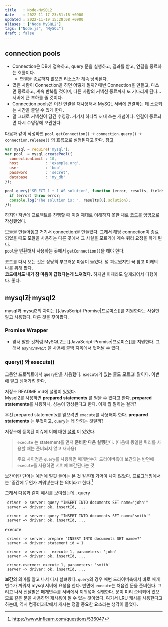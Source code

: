 ```yaml
---
title   : Node-MySQL2
date    : 2022-11-17 23:51:18 +0900
updated : 2022-11-19 15:28:08 +0900
aliases : ["Node MySQL2"]
tags: ["Node.js", "MySQL"]
draft : false
---
```


## connection pools
- Connection은 DB에 접속하고, query 문을 실행하고, 결과를 받고, 연결을 종료하는 흐름이다. 
	- 연결을 종료하지 않으면 리소스가 계속 낭비된다. 
- 많은 사람이 Connection을 하면 어떻게 될까? 매번 Connection을 만들고, 다쓰면 종료하고, 계속 반복될 것이며, 다른 사람의 커넥션 종료까지 또 기다리게 된다... 서버에  큰 부하를 줄 것이다.
- Connection pools은 이전 연결을 재사용해서 MySQL 서버에 연결하는 데 소요되는 시간을 줄일 수 있게 한다.
- 말 그대로 커넥션이 담긴 수영장. 거기서 하나씩 꺼내 쓰는 개념이다. 연결이 종료되면 다시 수영장에 보관한다.

다음과 같이 작성하면 `pool.getConnection()` -> `connection.query()` -> `connection.release()` 의 흐름으로 실행된다고 한다. [참고](https://github.com/mysqljs/mysql#pooling-connections)
```js
var mysql = require('mysql');
var pool  = mysql.createPool({
  connectionLimit : 10,
  host            : 'example.org',
  user            : 'bob',
  password        : 'secret',
  database        : 'my_db'
});

pool.query('SELECT 1 + 1 AS solution', function (error, results, fields) {
  if (error) throw error;
  console.log('The solution is: ', results[0].solution);
});
```

하지만 저번에 프로젝트를 진행할 때 이걸 제대로 이해하지 못한 채로 [코드를 엉망으로](https://github.com/padosum/web-fleamarket-9/blob/af2ae074f149fabcfe2622f03e688ce60fd3fbfa/server/src/db/db.module.ts#L11-L24) 작성했었다.  

모듈을 만들어놓고 거기서 connection을 만들었다. 그래서 해당 connection이 종료되었을 때도 모듈을 사용하는 다른 곳에서 그 사실을 모르기에 계속 쿼리 요청을 하게 된다.  
`pool`을 반환해서 사용하는 곳에서 `getConnection()`을 해야 한다.  

코드를 다시 보는 것은 상당히 부끄러운 마음이 들었다. 넘 괴로웠지만 꾹 참고 미래의 나를 위해 봤다.  
**코드에서도 내가 참 마음이 급했다는게 느껴졌다.** 하지만 이제라도 알게되어서 다행이다. 좋다.


## mysql과 mysql2

mysql과 mysql2의 차이는 [[JavaScript-Promise|프로미스]]를 지원한다는 사실만 알고 사용했다. 다른 것을 찾아봤다.


### Promise Wrapper
- 앞서 말한 것처럼 MySQL2는 [[JavaScript-Promise|프로미스]]를 지원한다. 그래서 `async/await` 을 사용해 콜백 지옥에서 벗어날 수 있다.

### query() 와 execute()
그동안 프로젝트에서 `query`만을 사용했다. `execute`가 있는 줄도 모르고! 말이다. 
이번에 알고 넘어가려 한다.

저장소 README.md에 설명이 있었다.  
Mysql2를 사용하면 **prepared statements** 를 얻을 수 있다고 한다. **prepared statements**를 사용하니, 성능이 향상된다고 한다. 이게 뭘 말하는 걸까?

우선 prepared statements를 얻으려면 `execute`를 사용해야 한다. **prepared statements** 는 무엇이고, `query`는 왜 안되는 것일까?  

저장소에 등록된 이슈에 이에 대한 [설명](https://github.com/sidorares/node-mysql2/issues/382) 이 있었다.

 > `execute` 는 statement를 먼저 **준비한 다음 실행**한다. (다음에 동일한 쿼리를 사용할 때는 준비되지 않고 재사용)
 > 
 > 주요 차이점은 `query`를 사용하면 매개변수가 드라이버측에 보간되는 반면에 `execute`를 사용하면 서버에 보간된다는 것

보간이란 단어는 예전에 얼핏 들어는 본 것 같은데 기억이 나지 않았다. 프로그래밍에서는 '중간에 무언가 끼워넣는다'는 의미라고 한다.[^1]


그래서 다음과 같이 예시를 보여줬는데.. 
query
```
 driver -> server: query "INSERT INTO documents SET name='john'" 
 server => driver: ok, insertId, ...

 driver -> server: query "INSERT INTO documents SET name='smith'" 
 server => driver: ok, insertId, ...
```

execute:
```
 driver -> server: prepare "INSERT INTO documents SET name=?"
 server -> driver: statement id = 1

 driver -> server:   execute 1, parameters: 'john'
 server -> driver: ok, insertId, ...

 driver->server: execute 1, parameters: 'smith'
 server -> driver: ok, insertId, ...
 ```

**보간**의 의미를 알고 나서 다시 살펴봤다. 
`query`의 경우 매번 드라이버측에서 바로 매개변수가 끼워져 mysql 서버에 요청을 한다.
반면에 `execute`는 처음엔 문을 준비한다. 그리고 나서 전달받은 매개변수를 서버에서 끼워넣어 실행한다. 
문이 미리 준비되어 있으므로 같은 문을 사용하면 재사용이 될 수 있는 것이었다. 여기서 LRU 캐시를 사용한다고 하는데, 역시 컴퓨터과학에서 캐시는 정말 중요한 요소라는 생각이 들었다.




[^1]: https://www.inflearn.com/questions/536047
